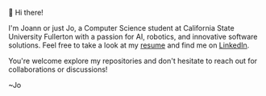 👋 Hi there!

I'm Joann or just Jo, a Computer Science student at California State University Fullerton with a passion for AI, robotics, and innovative software solutions.
Feel free to take a look at my [resume](https://drive.google.com/file/d/1RPrXYEZ9TexngEaTDSdfE8aaQiLTaHkR/view?usp=sharing) and find me on [LinkedIn](https://linkedin.com/in/joann-s-5a585a1ba).

You're welcome explore my repositories and don't hesitate to reach out for collaborations or discussions!

~Jo
